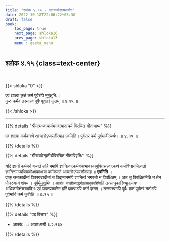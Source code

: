 ```yaml
---
title: "श्लोक ४.१५ - ज्ञानकर्मसन्यसयोग"
date: 2022-10-18T22:06:22+05:30
draft: false
book:
    toc_page: true
    next_page: shloka16
    prev_page: shloka13
    menu : geeta_menu
---
```




## श्लोक ४.१५ {class=text-center}

<br/>

{{< shloka  "0"  >}}


एवं ज्ञात्वा कृतं कर्म पूर्वैरपि मुमुक्षुभिः ।  
कुरु कर्मैव तस्मात्त्वं पूर्वैः पूर्वतरं कृतम् ॥ ४.१५ ॥

{{< /shloka >}}

---


{{% details "श्रीमत्मध्वाचार्यभगवत्पादाचर्य विरचित  गीताभाष्य" %}}

एवं ज्ञात्वा कर्मकरणे आचारोऽप्यस्तीत्याह एवमिति। पूर्वतरं कर्म 
पूर्वभावीत्यर्थः। ॥ ४.१५ ॥

{{% /details %}}



{{% details "श्रीराघवेन्द्रतीर्थविरचित गीताविवृतिः" %}}

यदि ज्ञानी कर्ममर्न बध्यते तर्हि ममापि 
ज्ञानित्वात्कर्मबंधाभावरूपमुक्तिसत्त्वात्कथं कर्मविधानमित्यतो 
ज्ञानिनामप्यधिकमोक्षाकांक्षया
कर्मकरणे आचारोऽप्यस्तौत्याह ॥ **एवमिति** ।  
प्राक्‌ जनकादीनां विवस्वदादीनां च विद्यमानमपि ज्ञानित्वं भगवतो न 
विवक्षितम्‌ । अत्र तु विवक्षितमिति न तेन पौनरुक्त्यं शंक्यं । 
पूर्वर्मुमुक्षुभिः । `आक्केः तच्छीलतद्धर्मतत्साधुकारिष्वि`ति 
तत्साधुकारिण्युप्रत्ययः । अधिकमोक्षेच्छावद्भिः एवं
उक्तप्रकारेण हरिं ज्ञात्वाऽपि कर्म कृतम्‌ । तस्मात्त्वमपि पूर्वैः 
कृतं पूर्वतरं ततोऽपि पूर्वभावि कर्म कु्र्विति ॥ ४.१५ ॥

{{% /details %}}



{{% details "पद विचार" %}}

- आक्केः .. : अष्टाध्ययी ३.२.१३४ 

{{% /details %}}
